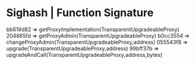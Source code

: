# Sighash | Function Signature

bb619d82 => getProxyImplementation(TransparentUpgradeableProxy)
204865fd => getProxyAdmin(TransparentUpgradeableProxy)
b0cc3554 => changeProxyAdmin(TransparentUpgradeableProxy,address)
055543f8 => upgrade(TransparentUpgradeableProxy,address)
99bff37b => upgradeAndCall(TransparentUpgradeableProxy,address,bytes)
